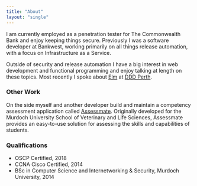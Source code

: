 ```yaml
---
title: "About"
layout: "single"
---
```


I am currently employed as a penetration tester for The Commonwealth Bank and enjoy keeping things secure. Previously I was a software developer at Bankwest, working primarily on all things release automation, with a focus on Infrastructure as a Service.

Outside of security and release automation I have a big interest in web development and functional programming and enjoy talking at length on these topics. Most recently I spoke about [Elm](https://elm-lang.org/) at [DDD Perth](https://dddperth.com/).

### Other Work

On the side myself and another developer build and maintain a competency assessment application called [Assessmate](https://www.assessmate.com.au/). Originally developed for the Murdoch University School of Veterinary and Life Sciences, Assessmate provides an easy-to-use solution for assessing the skills and capabilities of students.

### Qualifications

* OSCP Certified, 2018
* CCNA Cisco Certified, 2014
* BSc in Computer Science and Internetworking & Security, Murdoch University, 2014